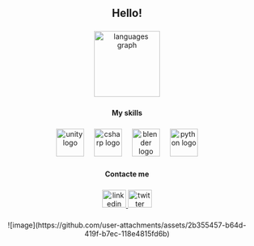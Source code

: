 <h2 align="center">Hello!</h2>

###

<div align="center">
  <img src="https://github-readme-stats.vercel.app/api/top-langs?username=zHenryTM&locale=en&hide_title=false&layout=compact&card_width=320&langs_count=5&theme=dracula&hide_border=false&order=2&custom_title=%20%20%20%20%20%20%20%20Most%20Used%20Languages" height="130" alt="languages graph"  />
</div>

###

<h4 align="center">My skills</h4>

###

<div align="center">
  <img src="https://cdn.jsdelivr.net/gh/devicons/devicon/icons/unity/unity-original.svg" height="55" alt="unity logo"  />
  <img width="12" />
  <img src="https://cdn.jsdelivr.net/gh/devicons/devicon/icons/csharp/csharp-original.svg" height="55" alt="csharp logo"  />
  <img width="12" />
  <img src="https://cdn.jsdelivr.net/gh/devicons/devicon/icons/blender/blender-original.svg" height="55" alt="blender logo"  />
  <img width="12" />
  <img src="https://cdn.jsdelivr.net/gh/devicons/devicon/icons/python/python-original.svg" height="55" alt="python logo"  />
</div>

###

<h4 align="center">Contacte me</h4>

###

<div align="center">
  <a href="https://www.linkedin.com/in/asheley-henrique/" target="_blank">
    <img src="https://raw.githubusercontent.com/maurodesouza/profile-readme-generator/master/src/assets/icons/social/linkedin/default.svg" width="47" height="35" alt="linkedin logo"  />
  </a>
  <a href="https://x.com/zhenrytm" target="_blank">
    <img src="https://raw.githubusercontent.com/maurodesouza/profile-readme-generator/master/src/assets/icons/social/twitter/default.svg" width="47" height="35" alt="twitter logo"  />
  </a>
</div>

###

<div align="center">
  ![image](https://github.com/user-attachments/assets/2b355457-b64d-419f-b7ec-118e4815fd6b)
</div>

###
